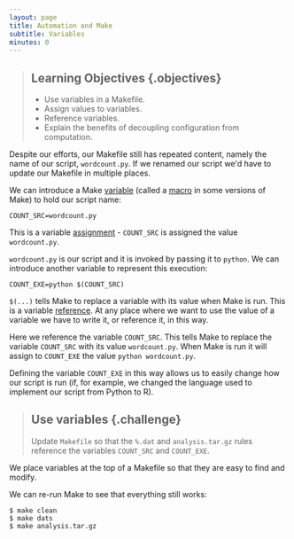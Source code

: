 ```yaml
---
layout: page
title: Automation and Make
subtitle: Variables
minutes: 0
---
```


> ## Learning Objectives {.objectives}
>
> * Use variables in a Makefile.
> * Assign values to variables.
> * Reference variables.
> * Explain the benefits of decoupling configuration from 
>   computation.

Despite our efforts, our Makefile still has repeated content, namely
the name of our script, `wordcount.py`. If we renamed our script we'd
have to update our Makefile in multiple places.

We can introduce a Make [variable](reference.html#variable) (called a
[macro](reference.html#macro) in some versions of Make) to hold our
script name:

~~~ {.make}
COUNT_SRC=wordcount.py
~~~

This is a variable [assignment](reference.html#assignment) -
`COUNT_SRC` is assigned the value `wordcount.py`.

`wordcount.py` is our script and it is invoked by passing it to
`python`. We can introduce another variable to represent this
execution:

~~~ {.make}
COUNT_EXE=python $(COUNT_SRC)
~~~

`$(...)` tells Make to replace a variable with its value when Make
is run. This is a variable [reference](reference.html#reference). At 
any place where we want to use the value of a variable we have to
write it, or reference it, in this way.

Here we reference the variable `COUNT_SRC`. This tells Make to 
replace the variable `COUNT_SRC` with its value `wordcount.py`. When
Make is run it will assign to `COUNT_EXE` the value `python
wordcount.py`.

Defining the variable `COUNT_EXE` in this way allows us to easily
change how our script is run (if, for example, we changed the language
used to implement our script from Python to R).

> ## Use variables {.challenge}
>
> Update `Makefile` so that the `%.dat` and `analysis.tar.gz` rules
> reference the variables `COUNT_SRC` and `COUNT_EXE`.

We place variables at the top of a Makefile so that they are easy to
find and modify.

We can re-run Make to see that everything still works:

~~~ {.bash}
$ make clean
$ make dats
$ make analysis.tar.gz
~~~
